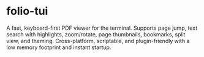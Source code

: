 # folio-tui
A fast, keyboard-first PDF viewer for the terminal. Supports page jump, text search with highlights, zoom/rotate, page thumbnails, bookmarks, split view, and theming. Cross-platform, scriptable, and plugin-friendly with a low memory footprint and instant startup.
